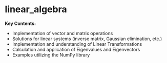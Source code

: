 # linear_algebra
**Key Contents:**
* Implementation of vector and matrix operations
* Solutions for linear systems (inverse matrix, Gaussian elimination, etc.)
* Implementation and understanding of Linear Transformations
* Calculation and application of Eigenvalues and Eigenvectors
* Examples utilizing the NumPy library
